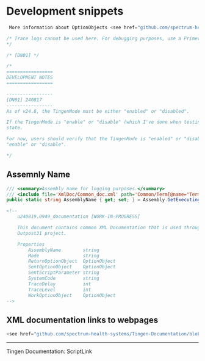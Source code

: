 # Development snippets

```csharp
 More information about OptionObjects <see href="github.com/spectrum-health-systems/Tingen-Documentation/blob/main/Glossary.md#avatar-optionobject">here</see>
```

```csharp
/* Trace logs cannot be used here. For debugging purposes, use a Primeval log.
*/
```

```csharp
/* [DN01] */
```

```csharp
/*
=================
DEVELOPMENT NOTES
=================

-----------------
[DN01] 240817
-----------------
As of v24.8, the TingenMode must be either "enabled" or "disabled".

If the TingenMode is "enable" or "disable" (which I've done when testing, so it's not an edge case), the Tingen will enter an "unknown"
state.

For now, users should verify that the TingenMode is "enabled" or "disabled", but it may make sense to catch other valuessuch as
"enable" or "disable".

*/
```

## Assemnly Name

```csharp
/// <summary>Assembly name for logging purposes.</summary>
/// <include file='XmlDoc/Common_doc.xml' path='Common/Term[@name="Term"]/AssemblyName/*'/>
public static string AssemblyName { get; set; } = Assembly.GetExecutingAssembly().GetName().Name;
```

```html
<!--
    u240819.0949_documentation [WORK-IN-PROGRESS]

    This document contains common XML Documentation that is used throughout the
    Outpost31 project.

    Properties
        AssemblyName        string
        Mode                string
        ReturnOptionObject  OptionObject
        SentOptionObject    OptionObject
        SentScriptParameter string
        SystemCode          string
        TraceDelay          int
        TraceLevel          int
        WorkOptionObject    OptionObject
-->
```

## XML documentation links to webpages

```csharp
<see href="github.com/spectrum-health-systems/Tingen-Documentation/blob/main/Glossary.md#tingen-configuration">here.</see>
```









***


<seealso href="https://github.com/spectrum-health-systems/Tingen-Documentation/blob/main/Static/ScriptLink.md">Tingen Documentation: ScriptLink</seealso>